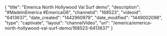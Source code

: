 {
    "title": "Emerica North Hollywood Val Surf demo",
    "description": "#MadeInEmerica #EmericaG6",
    "channelid": "168523",
    "videoid": "6413637",
    "date_created": "1442960979",
    "date_modified": "1449002098",
    "type": "captivate",
    "layout": "channelVideo",
    "url": "\/emerica\/emerica-north-hollywood-val-surf-demo\/168523-6413637"
}